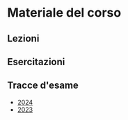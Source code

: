 # Materiale del corso

## Lezioni

## Esercitazioni

## Tracce d'esame

- [2024]({{site.baseurl}}/esami/2024/)
- [2023]({{site.baseurl}}/esami/2023/)
